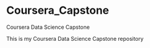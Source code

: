 # Coursera_Capstone
Coursera Data Science Capstone

This is my Coursera Data Science Capstone repository